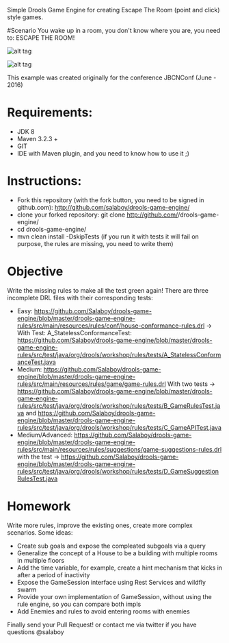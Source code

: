 Simple Drools Game Engine for creating Escape The Room (point and click) style games.

#Scenario
You wake up in a room, you don't know where you are, you need to: ESCAPE THE ROOM! 

![alt tag](https://raw.githubusercontent.com/Salaboy/drools-game-engine/master/drools-game-engine-rules/escape-the-maryland-1.jpg)

![alt tag](https://raw.githubusercontent.com/Salaboy/drools-game-engine/master/drools-game-engine-rules/escape-the-maryland-2.jpg)


This example was created originally for the conference JBCNConf (June - 2016)
# Requirements:
- JDK 8
- Maven 3.2.3 + 
- GIT 
- IDE with Maven plugin, and you need to know how to use it ;)

# Instructions:

- Fork this repository (with the fork button, you need to be signed in github.com): http://github.com/salaboy/drools-game-engine/
- clone your forked repository: git clone http://github.com/<your user>/drools-game-engine/
- cd drools-game-engine/
- mvn clean install -DskipTests (if you run it with tests it will fail on purpose, the rules are missing, you need to write them)

# Objective
Write the missing rules to make all the test green again! 
There are three incomplete DRL files with their corresponding tests:
- Easy: https://github.com/Salaboy/drools-game-engine/blob/master/drools-game-engine-rules/src/main/resources/rules/conf/house-conformance-rules.drl -> With Test: A_StatelessConformanceTest: https://github.com/Salaboy/drools-game-engine/blob/master/drools-game-engine-rules/src/test/java/org/drools/workshop/rules/tests/A_StatelessConformanceTest.java
- Medium: https://github.com/Salaboy/drools-game-engine/blob/master/drools-game-engine-rules/src/main/resources/rules/game/game-rules.drl With two tests -> https://github.com/Salaboy/drools-game-engine/blob/master/drools-game-engine-rules/src/test/java/org/drools/workshop/rules/tests/B_GameRulesTest.java and https://github.com/Salaboy/drools-game-engine/blob/master/drools-game-engine-rules/src/test/java/org/drools/workshop/rules/tests/C_GameAPITest.java
- Medium/Advanced:  https://github.com/Salaboy/drools-game-engine/blob/master/drools-game-engine-rules/src/main/resources/rules/suggestions/game-suggestions-rules.drl with the test -> https://github.com/Salaboy/drools-game-engine/blob/master/drools-game-engine-rules/src/test/java/org/drools/workshop/rules/tests/D_GameSuggestionRulesTest.java

# Homework
Write more rules, improve the existing ones, create more complex scenarios. 
Some ideas:
- Create sub goals and expose the compleated subgoals via a query
- Generalize the concept of a House to be a building with multiple rooms in multiple floors
- Add the time variable, for example, create a hint mechanism that kicks in after a period of inactivity
- Expose the GameSession interface using Rest Services and wildfly swarm
- Provide your own implementation of GameSession, without using the rule engine, so you can compare both impls
- Add Enemies and rules to avoid entering rooms with enemies

Finally send your Pull Request! or contact me via twitter if you have questions @salaboy

